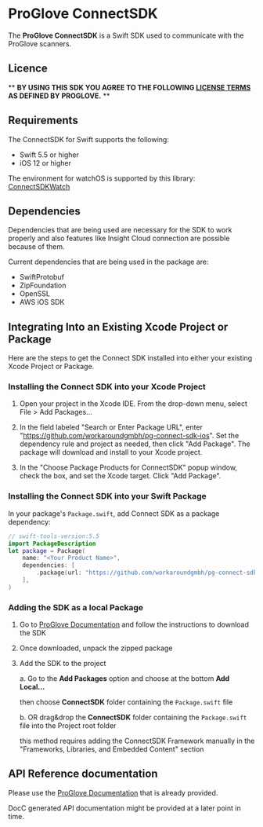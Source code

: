 # ProGlove ConnectSDK

The **ProGlove ConnectSDK** is a Swift SDK used to communicate with the ProGlove scanners.

## Licence

** **BY USING THIS SDK YOU AGREE TO THE FOLLOWING [LICENSE TERMS](/LICENSE) AS DEFINED BY PROGLOVE.** **

## Requirements

The ConnectSDK for Swift supports the following:
- Swift 5.5 or higher
- iOS 12 or higher

The environment for watchOS is supported by this library: [ConnectSDKWatch](https://github.com/workaroundgmbh/pg-connect-sdk-watchos)

## Dependencies

Dependencies that are being used are necessary for the SDK to work properly and also features like Insight Cloud connection are possible because of them.

Current dependencies that are being used in the package are:
- SwiftProtobuf
- ZipFoundation
- OpenSSL
- AWS iOS SDK

## Integrating Into an Existing Xcode Project or Package

Here are the steps to get the Connect SDK installed into either your existing Xcode Project or Package.

### Installing the Connect SDK into your Xcode Project

1. Open your project in the Xcode IDE.  From the drop-down menu, select File > Add Packages...

2. In the field labeled "Search or Enter Package URL", enter "https://github.com/workaroundgmbh/pg-connect-sdk-ios".  Set the
dependency rule and project as needed, then click "Add Package". The package will download and install to your Xcode
project.

3. In the "Choose Package Products for ConnectSDK" popup window, check the box, and set the Xcode target.  Click "Add Package".

### Installing the Connect SDK into your Swift Package

In your package's `Package.swift`, add Connect SDK as a package dependency:
```swift
// swift-tools-version:5.5
import PackageDescription
let package = Package(
    name: "<Your Product Name>",
    dependencies: [
		.package(url: "https://github.com/workaroundgmbh/pg-connect-sdk-ios", .upToNextMajor(from: "1.8.0"))
    ],
)
```
### Adding the SDK as a local Package

1. Go to [ProGlove Documentation](https://docs.proglove.com/en/insight-mobile--ios-.html) and follow the instructions to download the SDK
   
2. Once downloaded, unpack the zipped package

3. Add the SDK to the project
   
   a. Go to the **Add Packages** option and choose at the bottom **Add Local...**

   then choose **ConnectSDK** folder containing the `Package.swift` file

   b. OR drag&drop the **ConnectSDK** folder containing the `Package.swift` file into the Project root folder

   this method requires adding the ConnectSDK Framework manually in the "Frameworks, Libraries, and Embedded Content" section

## API Reference documentation

Please use the [ProGlove Documentation](https://docs.proglove.com/en/insight-mobile--ios-.html) that is already provided.

DocC generated API documentation might be provided at a later point in time.
